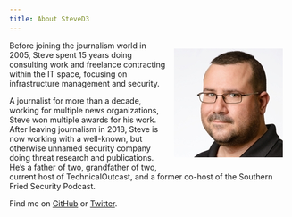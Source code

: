 ```yaml
---
title: About SteveD3
---
```


<img style="float: right; margin:1em;" src="/images/Steve-Square-Twitter-sm.jpg"> Before joining the journalism world in 2005, Steve spent 15 years doing consulting work and freelance contracting within the IT space, focusing on infrastructure management and security.

A journalist for more than a decade, working for multiple news organizations, Steve won multiple awards for his work. After leaving journalism in 2018, Steve is now working with a well-known, but otherwise unnamed security company doing threat research and publications. He’s a father of two, grandfather of two, current host of TechnicalOutcast, and a former co-host of the Southern Fried Security Podcast.

Find me on [GitHub](https://github.com/SteveD3) or [Twitter](https://twitter.com/SteveD3).
